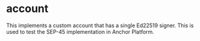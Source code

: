 # account

This implements a custom account that has a single Ed22519 signer. This is used to test the SEP-45 implementation in Anchor Platform.